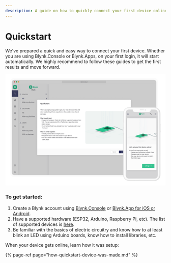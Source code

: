 ```yaml
---
description: A guide on how to quickly connect your first device online
---
```


# Quickstart

We've prepared a quick and easy way to connect your first device. Whether you are using Blynk.Console or Blynk.Apps, on your first login, it will start automatically. We highly recommend to follow these guides to get the first results and move forward. 

![](../../.gitbook/assets/quickstart.png)

### To get started:

1. Create a Blynk account using [Blynk.Console](https://docs.blynk.io/en/blynk.console/console-overview) or [Blynk.App for iOS or Android](../../downloads/blynk-apps-for-ios-and-android.md).
2. Have a supported hardware \(ESP32, Arduino, Raspberry Pi, etc\). The list of supported devices is [here](../../blynk.edgent/supported-boards.md).
3. Be familiar with  the basics of electric circuitry and know how to at least blink an LED using Arduino boards, know how to install libraries, etc.

When your device gets online,  learn how it was setup:

{% page-ref page="how-quickstart-device-was-made.md" %}





